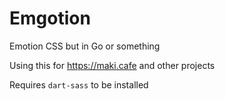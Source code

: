 # Emgotion

Emotion CSS but in Go or something

Using this for https://maki.cafe and other projects

Requires `dart-sass` to be installed
